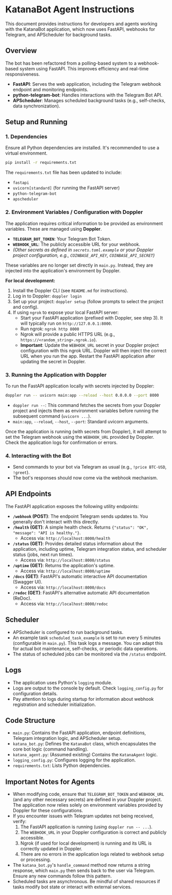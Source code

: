 # KatanaBot Agent Instructions

This document provides instructions for developers and agents working with the KatanaBot application, which now uses FastAPI, webhooks for Telegram, and APScheduler for background tasks.

## Overview

The bot has been refactored from a polling-based system to a webhook-based system using FastAPI. This improves efficiency and real-time responsiveness.

-   **FastAPI**: Serves the web application, including the Telegram webhook endpoint and monitoring endpoints.
-   **python-telegram-bot**: Handles interactions with the Telegram Bot API.
-   **APScheduler**: Manages scheduled background tasks (e.g., self-checks, data synchronization).

## Setup and Running

### 1. Dependencies

Ensure all Python dependencies are installed. It's recommended to use a virtual environment.

```bash
pip install -r requirements.txt
```
The `requirements.txt` file has been updated to include:
- `fastapi`
- `uvicorn[standard]` (for running the FastAPI server)
- `python-telegram-bot`
- `apscheduler`

### 2. Environment Variables / Configuration with Doppler

The application requires critical information to be provided as environment variables. These are managed using **Doppler**.

-   **`TELEGRAM_BOT_TOKEN`**: Your Telegram Bot Token.
-   **`WEBHOOK_URL`**: The publicly accessible URL for your webhook.
-   *(Other secrets as defined in `secrets.toml.example` or your Doppler project configuration, e.g., `COINBASE_API_KEY`, `COINBASE_API_SECRET`)*

These variables are no longer set directly in `main.py`. Instead, they are injected into the application's environment by Doppler.

**For local development:**
1.  Install the Doppler CLI (see `README.md` for instructions).
2.  Log in to Doppler: `doppler login`
3.  Set up your project: `doppler setup` (follow prompts to select the project and config).
4.  If using `ngrok` to expose your local FastAPI server:
    *   Start your FastAPI application (prefixed with Doppler, see step 3). It will typically run on `http://127.0.0.1:8000`.
    *   Run ngrok: `ngrok http 8000`
    *   Ngrok will provide a public HTTPS URL (e.g., `https://<random_string>.ngrok.io`).
    *   **Important**: Update the `WEBHOOK_URL` secret in your Doppler project configuration with this ngrok URL. Doppler will then inject the correct URL when you run the app. Restart the FastAPI application after updating the secret in Doppler.

### 3. Running the Application with Doppler

To run the FastAPI application locally with secrets injected by Doppler:

```bash
doppler run -- uvicorn main:app --reload --host 0.0.0.0 --port 8000
```

-   `doppler run --`: This command fetches the secrets from your Doppler project and injects them as environment variables before running the subsequent command (`uvicorn ...`).
-   `main:app`, `--reload`, `--host`, `--port`: Standard uvicorn arguments.

Once the application is running (with secrets from Doppler), it will attempt to set the Telegram webhook using the `WEBHOOK_URL` provided by Doppler. Check the application logs for confirmation or errors.

### 4. Interacting with the Bot

-   Send commands to your bot via Telegram as usual (e.g., `!price BTC-USD`, `!greet`).
-   The bot's responses should now come via the webhook mechanism.

## API Endpoints

The FastAPI application exposes the following utility endpoints:

-   **`/webhook` (POST)**: The endpoint Telegram sends updates to. You generally don't interact with this directly.
-   **`/health` (GET)**: A simple health check. Returns `{"status": "OK", "message": "API is healthy."}`.
    *   Access via: `http://localhost:8000/health`
-   **`/status` (GET)**: Provides detailed status information about the application, including uptime, Telegram integration status, and scheduler status (jobs, next run times).
    *   Access via: `http://localhost:8000/status`
-   **`/uptime` (GET)**: Returns the application's uptime.
    *   Access via: `http://localhost:8000/uptime`
-   **`/docs` (GET)**: FastAPI's automatic interactive API documentation (Swagger UI).
    *   Access via: `http://localhost:8000/docs`
-   **`/redoc` (GET)**: FastAPI's alternative automatic API documentation (ReDoc).
    *   Access via: `http://localhost:8000/redoc`

## Scheduler

-   APScheduler is configured to run background tasks.
-   An example task `scheduled_task_example` is set to run every 5 minutes (configurable in `main.py`). This task logs a message. You can adapt this for actual bot maintenance, self-checks, or periodic data operations.
-   The status of scheduled jobs can be monitored via the `/status` endpoint.

## Logs

-   The application uses Python's `logging` module.
-   Logs are output to the console by default. Check `logging_config.py` for configuration details.
-   Pay attention to logs during startup for information about webhook registration and scheduler initialization.

## Code Structure

-   `main.py`: Contains the FastAPI application, endpoint definitions, Telegram integration logic, and APScheduler setup.
-   `katana_bot.py`: Defines the `KatanaBot` class, which encapsulates the core bot logic (command handling).
-   `katana_agent.py`: (Assumed existing) Contains the `KatanaAgent` logic.
-   `logging_config.py`: Configures logging for the application.
-   `requirements.txt`: Lists Python dependencies.

## Important Notes for Agents
- When modifying code, ensure that `TELEGRAM_BOT_TOKEN` and `WEBHOOK_URL` (and any other necessary secrets) are defined in your Doppler project. The application now relies solely on environment variables provided by Doppler for these configurations.
- If you encounter issues with Telegram updates not being received, verify:
    1. The FastAPI application is running (using `doppler run -- ...`).
    2. The `WEBHOOK_URL` in your Doppler configuration is correct and publicly accessible.
    3. Ngrok (if used for local development) is running and its URL is correctly updated in Doppler.
    4. There are no errors in the application logs related to webhook setup or processing.
- The `katana_bot.py`'s `handle_command` method now returns a string response, which `main.py` then sends back to the user via Telegram. Ensure any new commands follow this pattern.
- Scheduled tasks are asynchronous. Be mindful of shared resources if tasks modify bot state or interact with external services.
```
